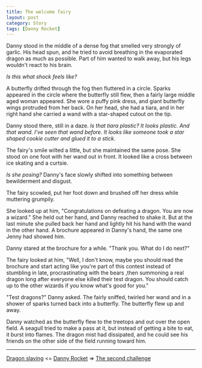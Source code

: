 ```yaml
---
title: The welcome fairy
layout: post
category: Story
tags: [Danny Rocket]
---
```

Danny stood in the middle of a dense fog that smelled very strongly of garlic. His head spun, and he tried to avoid breathing in the evaporated dragon as much as possible. Part of him wanted to walk away, but his legs wouldn't react to his brain.

_Is this what shock feels like?_

<!-- more -->

A butterfly drifted through the fog then fluttered in a circle. Sparks appeared in the circle where the butterfly still flew, then a fairly large middle aged woman appeared. She wore a puffy pink dress, and giant butterfly wings protruded from her back. On her head, she had a tiara, and in her right hand she carried a wand with a star-shaped cutout on the tip.

Danny stood there, still in a daze. _Is that tiara plastic? It looks plastic. And that wand. I've seen that wand before. It looks like someone took a star shaped cookie cutter and glued it to a stick._

The fairy's smile wilted a little, but she maintained the same pose. She stood on one foot with her wand out in front. It looked like a cross between ice skating and a curtsie.

_Is she posing?_ Danny's face slowly shifted into something between bewilderment and disgust.

The fairy scowled, put her foot down and brushed off her dress while muttering grumpily.

She looked up at him, "Congratulations on defeating a dragon. You are now a wizard." She held out her hand, and Danny reached to shake it. But at the last minute she pulled back her hand and lightly hit his hand with the wand in the other hand. A brochure appeared in Danny's hand, the same one Jenny had showed him.

Danny stared at the brochure for a while. "Thank you. What do I do next?"

The fairy looked at him, "Well, I don't know, maybe you should read the brochure and start acting like you're part of this contest instead of stumbling in late, procrastinating with the bears ,then summoning a real dragon long after everyone else killed their test dragon. You should catch up to the other wizards if you know what's good for you."

"Test dragons?" Danny asked. The fairly sniffed, twirled her wand and in a shower of sparks turned back into a butterfly. The butterfly flew up and away.

Danny watched as the butterfly flew to the treetops and out over the open field. A seagull tried to make a pass at it, but instead of getting a bite to eat, it burst into flames. The dragon mist had dissipated, and he could see his friends on the other side of the field running toward him.

---

 [Dragon slaying](/story/2017/05/01/dragon-slaying)  <= [Danny Rocket](/danny-rocket) =>  [The second challenge](/story/2017/05/30/the-second-challenge)

